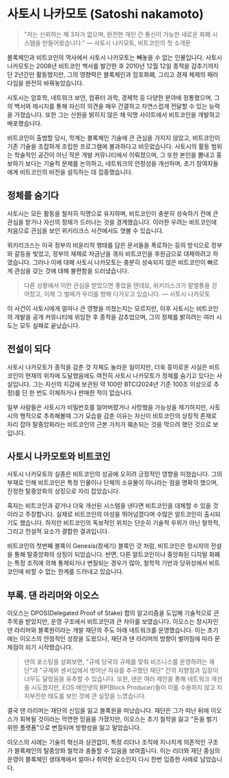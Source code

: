 # 사토시 나카모토 (Satoshi nakamoto)
> "저는 신뢰하는 제 3자가 없으며, 완전한 개인 간 통신이 가능한 새로운 화폐 시스템을 만들어왔습니다."
> — 사토시 나카모토, 비트코인의 첫 소개문

블록체인과 비트코인의 역사에서 사토시 나카모토는 빼놓을 수 없는 인물입니다. 사토시 나카모토는 2008년 비트코인 백서를 발간한 후 2010년 12월 12일 종적을 감추기까지 단 2년간만 활동했지만, 그의 영향력은 블록체인과 암호화폐, 그리고 경제 체제의 패러다임을 완전히 바꿔놓았습니다.

사토시는 암호학, 네트워크 보안, 컴퓨터 과학, 경제학 등 다양한 분야에 정통했으며, 그의 백서와 메시지를 통해 자신의 의견을 매우 간결하고 자연스럽게 전달할 수 있는 능력을 가졌습니다. 또한 그는 신원을 밝히지 않은 채 익명 사이트에서 비트코인을 개발하고 배포했습니다.

비트코인이 출범할 당시, 학계는 블록체인 기술에 큰 관심을 가지지 않았고, 비트코인이 기존 기술을 조잡하게 조립한 프로그램에 불과하다고 비웃었습니다. 사토시의 활동 범위는 학술적인 공간이 아닌 작은 개발 커뮤니티에서 이뤄졌으며, 그 또한 본인을 뽐내고 홍보하기 보다는 기술적 문제를 논의하고, 네트워크의 안정성을 개선하며, 초기 참여자들에게 비트코인의 비전을 설득하는 데 집중했습니다.

## 정체를 숨기다
사토시는 모든 활동을 철저히 익명으로 유지하며, 비트코인이 충분히 성숙하기 전에 큰 관심을 받거나 자신의 정체가 드러나는 것을 경계했습니다. 이러한 우려는 비트코인에 처음으로 관심을 보인 위키리크스 사건에서도 엿볼 수 있습니다.

위키리크스는 미국 정부의 비윤리적 행태를 담은 문서들을 폭로하는 등의 방식으로 정부와 갈등을 빚었고, 정부의 재제로 자금난을 겪자 비트코인을 후원금으로 대체하려고 하였습니다. 그러나 이에 대해 사토시 나카모토는 충분히 성숙되지 않은 비트코인이 빠르게 관심을 갖는 것에 대해 불편함을 드러냈습니다.

> 다른 상황에서 이런 관심을 받았으면 좋았을 텐데요, 위키리스크가 말벌통을 걷어찼고, 이제 그 벌떼가 우리를 향해 다가오고 있습니다.
> — 사토시 나카모토

이 사건이 사토시에게 얼마나 큰 영향을 끼쳤는지는 모르지만, 이후 사토시는 비트코인의 개발을 공개 커뮤니티에 위임한 후 종적을 감추었으며, 그의 정체를 밝히려는 여러 시도는 모두 실패로 끝났습니다.

## 전설이 되다
사토시 나카모토가 종적을 감춘 것 자체도 놀라운 일이지만, 더욱 흥미로운 사실은 비트코인이 현재의 위치에 도달했음에도 여전히 사토시 나카모토가 정체를 숨기고 있다는 사실입니다. 그는 자신의 지갑에 보관된 약 100만 BTC(2024년 기준 100조 이상으로 추정)를 단 한 번도 이체하거나 판매한 적이 없습니다.

일부 사람들은 사토시가 비밀번호를 잃어버렸거나 사망했을 가능성을 제기하지만, 사토시의 행적으로 추측해볼때 그가 모습을 감춘 이유는 자신이 비트코인의 상징적 존재로 자리 잡아 탈중앙화라는 비트코인의 근본 가치가 훼손되는 것을 막으려 했던 것으로 보입니다.

## 사토시 나카모토와 비트코인
사토시 나카모토의 실종은 비트코인의 성공에 오히려 긍정적인 영향을 미쳤습니다. 그의 부재로 인해 비트코인은 특정 인물이나 단체의 소유물이 아니라는 점을 명확히 했으며, 진정한 탈중앙화의 상징으로 자리 잡았습니다. 

혹자는 비트코인과 같거나 더욱 개선된 시스템을 낸다면 비트코인을 대체할 수 있을 것이라고 주장합니다. 실제로 비트코인의 아성을 뛰어넘겠다며 수많은 알트코인이 출시되기도 했습니다. 하지만 비트코인의 독보적인 위치는 단순히 기술적 우위가 아닌 철학적, 그리고 전설적 요소가 결합한 결과입니다.

비트코인의 첫번째 블록이 Genesis(창세기) 블록인 것 처럼, 비트코인은 창시자의 전설을 통해 탈중앙화의 상징이 되었습니다. 반면, 다른 알트코인이나 중앙화된 디지털 화폐는 특정 조직에 의해 통제되거나 변질되는 경우가 많아, 철학적 기반과 당위성에서 비트코인에 비할 수 없는 한계를 드러내고 있습니다.

## 부록. 댄 라리머와 이오스
이오스는 DPOS(Delegated Proof of Stake) 합의 알고리즘을 도입해 기술적으로 큰 주목을 받았지만, 운영 구조에서 비트코인과 큰 차이를 보였습니다. 이오스는 창시자인 댄 라리머와 블록원이라는 개발 재단의 주도 아래 네트워크를 운영했습니다. 이는 초기에는 이오스의 안정적인 성장을 도왔으나, 재단과 댄 라리머의 방향이 벌어짐에 따라 문제점이 되기 시작했습니다.

> 댄의 포스팅을 살펴보면, "규제 당국의 규제를 맞춰 비즈니스를 운영하려는 재단"과 "규제와 센서십에서 벗어난 자유를 추구했던 재단" 간의 지향점과 입장이 너무도 달랐음을 유추할 수 있습니다. 또한, 댄은 여러 제안을 통해 네트워크 개선을 시도했지만, EOS 메인넷의 BP(Block Producer)들이 이를 수용하지 않고 지지부진한 태도를 보인 것에 큰 실망을 느꼈습니다.

결국 댄 라리머는 재단의 신임을 잃고 블록원을 떠났습니다. 재단은 그가 떠난 뒤에 이오스가 회복될 것이라는 막연한 믿음을 가졌지만, 이오스는 초기 철학을 잃고 "돈을 벌기 위한 플랫폼"으로 변질되며 방향성을 잃고 말았습니다.

이오스의 사례는 기술의 혁신과 상관없이, 특정 리더나 조직에 지나치게 의존적인 구조가 블록체인의 탈중앙화 철학과 충돌할 수 있음을 보여줍니다. 이는 리더와 재단 중심의 운영이 블록체인 생태계에서 얼마나 취약한 요소인지 다시 한번 입증한 사례로 남았습니다.